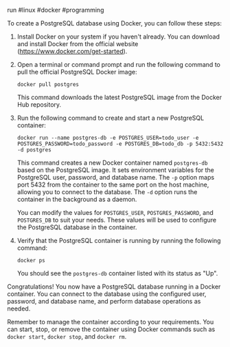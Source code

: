  run #linux  #docker #programming 

To create a PostgreSQL database using Docker, you can follow these steps:

1. Install Docker on your system if you haven't already. You can download and install Docker from the official website (https://www.docker.com/get-started).

2. Open a terminal or command prompt and run the following command to pull the official PostgreSQL Docker image:

   ```shell
   docker pull postgres
   ```

   This command downloads the latest PostgreSQL image from the Docker Hub repository.

3. Run the following command to create and start a new PostgreSQL container:

   ```shell
   docker run --name postgres-db -e POSTGRES_USER=todo_user -e POSTGRES_PASSWORD=todo_password -e POSTGRES_DB=todo_db -p 5432:5432 -d postgres
   ```

   This command creates a new Docker container named `postgres-db` based on the PostgreSQL image. It sets environment variables for the PostgreSQL user, password, and database name. The `-p` option maps port 5432 from the container to the same port on the host machine, allowing you to connect to the database. The `-d` option runs the container in the background as a daemon.

   You can modify the values for `POSTGRES_USER`, `POSTGRES_PASSWORD`, and `POSTGRES_DB` to suit your needs. These values will be used to configure the PostgreSQL database in the container.

4. Verify that the PostgreSQL container is running by running the following command:

   ```shell
   docker ps
   ```

   You should see the `postgres-db` container listed with its status as "Up".

Congratulations! You now have a PostgreSQL database running in a Docker container. You can connect to the database using the configured user, password, and database name, and perform database operations as needed.

Remember to manage the container according to your requirements. You can start, stop, or remove the container using Docker commands such as `docker start`, `docker stop`, and `docker rm`.